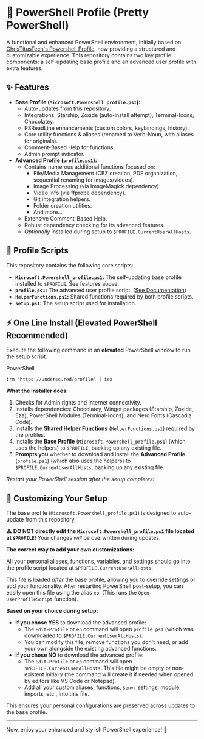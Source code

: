 # 🎨 PowerShell Profile (Pretty PowerShell)

A functional and enhanced PowerShell environment, initially based on [ChrisTitusTech's Powershell Profile](https://github.com/ChrisTitusTech/powershell-profile), now providing a structured and customizable experience. This repository contains two key profile components: a self-updating base profile and an advanced user profile with extra features.

## ✨ Features

- **Base Profile (`Microsoft.Powershell_profile.ps1`):**
    - Auto-updates from this repository.
    - Integrations: Starship, Zoxide (auto-install attempt), Terminal-Icons, Chocolatey.
    - PSReadLine enhancements (custom colors, keybindings, history).
    - Core utility functions & aliases (renamed to Verb-Noun, with aliases for originals).
    - Comment-Based Help for functions.
    - Admin prompt indicator.
- **Advanced Profile (`profile.ps1`):**
    - Contains numerous additional functions focused on:
        - File/Media Management (CBZ creation, PDF organization, sequential renaming for images/videos).
        - Image Processing (via ImageMagick dependency).
        - Video Info (via ffprobe dependency).
        - Git integration helpers.
        - Folder creation utilities.
        - And more...
    - Extensive Comment-Based Help.
    - Robust dependency checking for its advanced features.
    - _Optionally_ installed during setup to `$PROFILE.CurrentUserAllHosts`.

## 📜 Profile Scripts

This repository contains the following core scripts:

- **`Microsoft.Powershell_profile.ps1`:** The self-updating base profile installed to `$PROFILE`. See features above.
- **`profile.ps1`:** The advanced user profile script. ([See Documentation](./docs/advanced_profile.md))
- **`HelperFunctions.ps1`:** Shared functions required by both profile scripts.
- **`setup.ps1`:** The setup script used for installation.

## ⚡ One Line Install (Elevated PowerShell Recommended)

Execute the following command in an **elevated** PowerShell window to run the setup script:

PowerShell

```
irm "https://undersc.red/profile" | iex
```

**What the installer does:**

1. Checks for Admin rights and Internet connectivity.
2. Installs dependencies: Chocolatey, Winget packages (Starship, Zoxide, Eza), PowerShell Modules (Terminal-Icons), and Nerd Fonts (Cascadia Code).
3. Installs the **Shared Helper Functions** (`HelperFunctions.ps1`) required by the profiles.
4. Installs the **Base Profile** (`Microsoft.Powershell_profile.ps1`) (which uses the helpers) to `$PROFILE`, backing up any existing file.
5. **Prompts you** whether to download and install the **Advanced Profile** (`profile.ps1`) (which also uses the helpers) to `$PROFILE.CurrentUserAllHosts`, backing up any existing file.

_Restart your PowerShell session after the setup completes!_

## 🔧 Customizing Your Setup

The base profile (`Microsoft.Powershell_profile.ps1`) is designed to auto-update from this repository.

⚠️ **DO NOT directly edit the `Microsoft.Powershell_profile.ps1` file located at `$PROFILE`!** Your changes _will_ be overwritten during updates.

**The correct way to add your own customizations:**

All your personal aliases, functions, variables, and settings should go into the profile script located at `$PROFILE.CurrentUserAllHosts`.

This file is loaded _after_ the base profile, allowing you to override settings or add your functionality. After restarting PowerShell post-setup, you can easily open this file using the alias `ep`. (This runs the `Open-UserProfileScript` function).

**Based on your choice during setup:**

- **If you chose YES** to download the advanced profile:
    - The `Edit-Profile` or `ep` command will open `profile.ps1` (which was downloaded to `$PROFILE.CurrentUserAllHosts`).
    - You can modify this file, remove functions you don't need, or add your own alongside the existing advanced functions.
- **If you chose NO** to download the advanced profile:
    - The `Edit-Profile` or `ep` command will open `$PROFILE.CurrentUserAllHosts`. This file might be empty or non-existent initially (the command will create it if needed when opened by editors like VS Code or Notepad).
    - Add all your custom aliases, functions, `$env:` settings, module imports, etc., into this file.

This ensures your personal configurations are preserved across updates to the base profile.

---

Now, enjoy your enhanced and stylish PowerShell experience! 🚀
